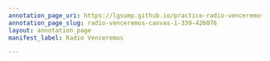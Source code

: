 ```yaml
---
annotation_page_uri: https://lgsump.github.io/practice-radio-venceremos/annotations/radio-venceremos-canvas-1-339-426076.json
annotation_page_slug: radio-venceremos-canvas-1-339-426076
layout: annotation_page
manifest_label: Radio Venceremos

---
```

